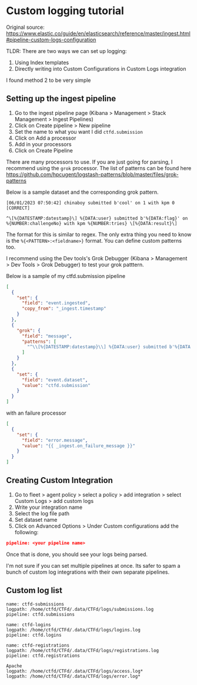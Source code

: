 # Custom logging tutorial
Original source: https://www.elastic.co/guide/en/elasticsearch/reference/master/ingest.html#pipeline-custom-logs-configuration

TLDR: There are two ways we can set up logging:
1. Using Index templates
2. Directly writing into Custom Configurations in Custom Logs integration

I found method 2 to be very simple

## Setting up the ingest pipeline
1. Go to the ingest pipeline page (Kibana > Management > Stack Management > Ingest Pipelines)
2. Click on Create pipeline > New pipeline
3. Set the name to what you want I did `ctfd.submission`
4. Click on Add a processor
5. Add in your processors
6. Click on Create Pipeline

There are many processors to use. If you are just going for parsing, I recommend using the `grok` processor. The list of patterns can be found here https://github.com/hpcugent/logstash-patterns/blob/master/files/grok-patterns

Below is a sample dataset and the corresponding grok pattern.
```
[06/01/2023 07:50:42] chinaboy submitted b'cool' on 1 with kpm 0 [CORRECT]
```

```
^\[%{DATESTAMP:datestamp}\] %{DATA:user} submitted b'%{DATA:flag}' on %{NUMBER:challengeNo} with kpm %{NUMBER:tries} \[%{DATA:result}\]
```

The format for this is similar to regex. The only extra thing you need to know is the `%{<PATTERN>:<fieldname>}` format. You can define custom patterns too.

I recommend using the Dev tools's Grok Debugger (Kibana > Management > Dev Tools > Grok Debugger) to test your grok patttern.

Below is a sample of my ctfd.submission pipeline
```json
[
  {
    "set": {
      "field": "event.ingested",
      "copy_from": "_ingest.timestamp"
    }
  },
  {
    "grok": {
      "field": "message",
      "patterns": [
        "^\\[%{DATESTAMP:datestamp}\\] %{DATA:user} submitted b'%{DATA:flag}' on %{NUMBER:challengeNo} with kpm %{NUMBER:tries} \\[%{DATA:result}\\]"
      ]
    }
  },
  {
    "set": {
      "field": "event.dataset",
      "value": "ctfd.submission"
    }
  }
]
```

with an failure processor
```json
[
  {
    "set": {
      "field": "error.message",
      "value": "{{ _ingest.on_failure_message }}"
    }
  }
]
```

## Creating Custom Integration
1. Go to fleet > agent policy > select a policy > add integration > select Custom Logs > add custom logs
2. Write your integration name
3. Select the log file path
4. Set dataset name
4. Click on Advanced Options > Under Custom configurations add the following:
```json
pipeline: <your pipeline name>
```

Once that is done, you should see your logs being parsed.

I'm not sure if you can set multiple pipelines at once. Its safer to spam a bunch of custom log integrations with their own separate pipelines.

## Custom log list

```
name: ctfd-submissions
logpath: /home/ctfd/CTFd/.data/CTFd/logs/submissions.log
pipeline: ctfd.submissions

name: ctfd-logins
logpath: /home/ctfd/CTFd/.data/CTFd/logs/logins.log
pipeline: ctfd.logins

name: ctfd-registrations
logpath: /home/ctfd/CTFd/.data/CTFd/logs/registrations.log
pipeline: ctfd.registrations

Apache
logpath: /home/ctfd/CTFd/.data/CTFd/logs/access.log*
logpath: /home/ctfd/CTFd/.data/CTFd/logs/error.log*
```